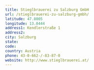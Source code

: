 ```yaml
---
title: Stieglbrauerei zu Salzburg GmbH
url: /stieglbrauerei-zu-salzburg-gmbh/
latitude: 47.8005
longitude: 13.0444
address1: Kendlerstraße 1
address2: 
city: Salzburg
state: 
code: 
country: Austria
phone: 43-0-662-/-83-87-0
website: http://www.stieglbrauerei.at/
---
```


